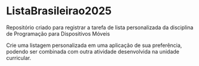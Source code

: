 # ListaBrasileirao2025
Repositório criado para registrar a tarefa de lista personalizada da disciplina de Programação para Dispositivos Móveis

Crie uma listagem personalizada em uma aplicação de sua preferência, podendo ser combinada com outra atividade desenvolvida na unidade curricular. 
